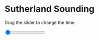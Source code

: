 <h1>Sutherland Sounding</h1>
<p>Drag the slider to change the time</p>

<div class="slidecontainer">
<input oninput='setImage(this)' class="slider" type="range" min="0" max="7" value="0" step="1" />
<img id='img'/>
</div>

<script>
var img = document.getElementById('img');
var img_array = ['/assets/images/skwt/skd_sul_wrfout_d01_2020-06-20_12:00:00.png',
'/assets/images/skwt/skd_sul_wrfout_d01_2020-06-20_18:00:00.png',
'/assets/images/skwt/skd_sul_wrfout_d01_2020-06-21_00:00:00.png',
'/assets/images/skwt/skd_sul_wrfout_d01_2020-06-21_06:00:00.png',
'/assets/images/skwt/skd_sul_wrfout_d01_2020-06-21_12:00:00.png',
'/assets/images/skwt/skd_sul_wrfout_d01_2020-06-21_18:00:00.png',
'/assets/images/skwt/skd_sul_wrfout_d01_2020-06-22_00:00:00.png',];
function setImage(obj)
{
        var value = obj.value;
        img.src = img_array[value];

}
</script>
